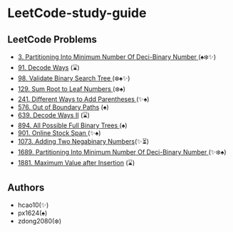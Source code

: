 # LeetCode-study-guide

## LeetCode Problems

- [3.  Partitioning Into Minimum Number Of Deci-Binary Number ](/Week001/3) (:spades::snowflake:✨)
- [91.  Decode Ways](/Week004/91) (:hourglass:)
- [98.  Validate Binary Search Tree ](/Week001/98/) (:snowflake::spades:✨)
- [129.  Sum Root to Leaf Numbers ](/Week002/129/) (:snowflake::spades:)
- [241.  Different Ways to Add Parentheses ](/Week002/241/) (✨:spades:)
- [576.  Out of Boundary Paths](/Week003/576) (:spades:)
- [639.  Decode Ways II](/Week005/639) (:hourglass:)
- [894.  All Possible Full Binary Trees ](/Week002/894/)(:spades:)
- [901. Online Stock Span ](/Week003/901/)(✨:spades:)
- [1073. Adding Two Negabinary Numbers](/Week004/1073)(✨⏳)
- [1689.  Partitioning Into Minimum Number Of Deci-Binary Number ](/Week001/1689/) (✨:snowflake::spades:)
- [1881.  Maximum Value after Insertion](Week006/1881) (:hourglass:)
## Authors
* hcao10(✨)
* px1624(:spades:)
* zdong2080(:snowflake:)
